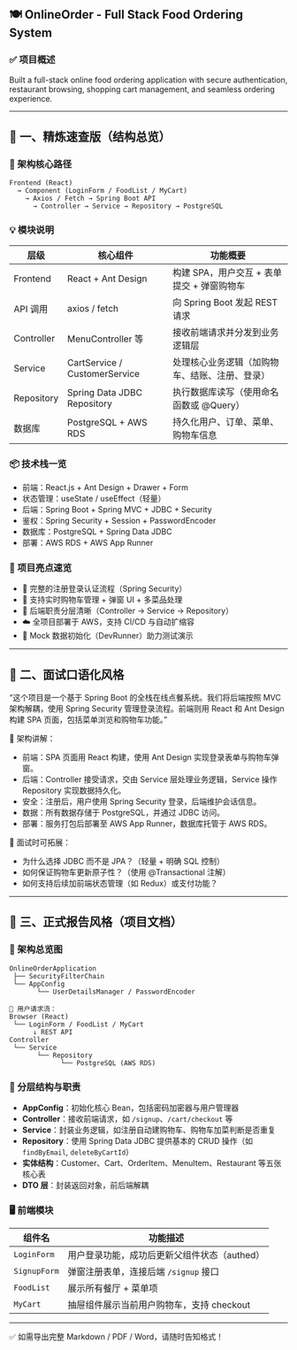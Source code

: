 ## 🍽 OnlineOrder - Full Stack Food Ordering System

### ✅ 项目概述
Built a full-stack online food ordering application with secure authentication, restaurant browsing, shopping cart management, and seamless ordering experience.

---

## 🧠 一、精炼速查版（结构总览）

### 🧩 架构核心路径
```
Frontend (React)
  → Component (LoginForm / FoodList / MyCart)
    → Axios / Fetch → Spring Boot API
      → Controller → Service → Repository → PostgreSQL
```

### 💡 模块说明
| 层级       | 核心组件                     | 功能概要                                           |
|------------|------------------------------|----------------------------------------------------|
| Frontend   | React + Ant Design           | 构建 SPA，用户交互 + 表单提交 + 弹窗购物车             |
| API 调用   | axios / fetch                | 向 Spring Boot 发起 REST 请求                     |
| Controller | MenuController 等             | 接收前端请求并分发到业务逻辑层                     |
| Service    | CartService / CustomerService | 处理核心业务逻辑（加购物车、结账、注册、登录）        |
| Repository | Spring Data JDBC Repository  | 执行数据库读写（使用命名函数或 @Query）             |
| 数据库      | PostgreSQL + AWS RDS         | 持久化用户、订单、菜单、购物车信息                   |

### 📦 技术栈一览
- 前端：React.js + Ant Design + Drawer + Form
- 状态管理：useState / useEffect（轻量）
- 后端：Spring Boot + Spring MVC + JDBC + Security
- 鉴权：Spring Security + Session + PasswordEncoder
- 数据库：PostgreSQL + Spring Data JDBC
- 部署：AWS RDS + AWS App Runner

### 🚀 项目亮点速览
- 🔐 完整的注册登录认证流程（Spring Security）
- 🛒 支持实时购物车管理 + 弹窗 UI + 多菜品处理
- 🧩 后端职责分层清晰（Controller → Service → Repository）
- ☁️ 全项目部署于 AWS，支持 CI/CD 与自动扩缩容
- 🧪 Mock 数据初始化（DevRunner）助力测试演示

---

## 🎤 二、面试口语化风格

“这个项目是一个基于 Spring Boot 的全栈在线点餐系统。我们将后端按照 MVC 架构解耦，使用 Spring Security 管理登录流程。前端则用 React 和 Ant Design 构建 SPA 页面，包括菜单浏览和购物车功能。”

🧱 架构讲解：
- 前端：SPA 页面用 React 构建，使用 Ant Design 实现登录表单与购物车弹窗。
- 后端：Controller 接受请求，交由 Service 层处理业务逻辑，Service 操作 Repository 实现数据持久化。
- 安全：注册后，用户使用 Spring Security 登录，后端维护会话信息。
- 数据：所有数据存储于 PostgreSQL，并通过 JDBC 访问。
- 部署：服务打包后部署至 AWS App Runner，数据库托管于 AWS RDS。

🧠 面试时可拓展：
- 为什么选择 JDBC 而不是 JPA？（轻量 + 明确 SQL 控制）
- 如何保证购物车更新原子性？（使用 @Transactional 注解）
- 如何支持后续加前端状态管理（如 Redux）或支付功能？

---

## 🧾 三、正式报告风格（项目文档）

### 🧱 架构总览图
```
OnlineOrderApplication
 ├── SecurityFilterChain
 └── AppConfig
       └── UserDetailsManager / PasswordEncoder

🔁 用户请求流：
Browser (React)
 └── LoginForm / FoodList / MyCart
      ↓ REST API
Controller
 └── Service
       └── Repository
             └── PostgreSQL (AWS RDS)
```

### 📂 分层结构与职责
- **AppConfig**：初始化核心 Bean，包括密码加密器与用户管理器
- **Controller**：接收前端请求，如 `/signup`、`/cart/checkout` 等
- **Service**：封装业务逻辑，如注册自动建购物车、购物车加菜判断是否重复
- **Repository**：使用 Spring Data JDBC 提供基本的 CRUD 操作（如 `findByEmail`, `deleteByCartId`）
- **实体结构**：Customer、Cart、OrderItem、MenuItem、Restaurant 等五张核心表
- **DTO 层**：封装返回对象，前后端解耦

### 🖥️ 前端模块
| 组件名       | 功能描述                                |
|--------------|-----------------------------------------|
| `LoginForm`  | 用户登录功能，成功后更新父组件状态（authed） |
| `SignupForm` | 弹窗注册表单，连接后端 `/signup` 接口       |
| `FoodList`   | 展示所有餐厅 + 菜单项                     |
| `MyCart`     | 抽屉组件展示当前用户购物车，支持 checkout   |

---

✅ 如需导出完整 Markdown / PDF / Word，请随时告知格式！

